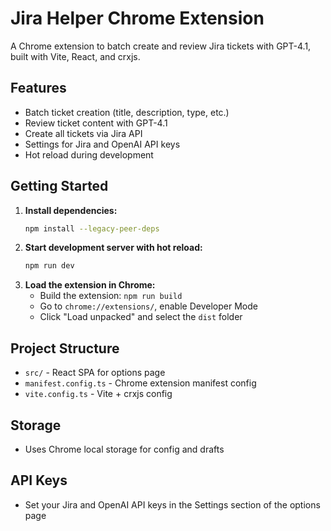 # Jira Helper Chrome Extension

A Chrome extension to batch create and review Jira tickets with GPT-4.1, built with Vite, React, and crxjs.

## Features
- Batch ticket creation (title, description, type, etc.)
- Review ticket content with GPT-4.1
- Create all tickets via Jira API
- Settings for Jira and OpenAI API keys
- Hot reload during development

## Getting Started

1. **Install dependencies:**
   ```bash
   npm install --legacy-peer-deps
   ```
2. **Start development server with hot reload:**
   ```bash
   npm run dev
   ```
3. **Load the extension in Chrome:**
   - Build the extension: `npm run build`
   - Go to `chrome://extensions/`, enable Developer Mode
   - Click "Load unpacked" and select the `dist` folder

## Project Structure
- `src/` - React SPA for options page
- `manifest.config.ts` - Chrome extension manifest config
- `vite.config.ts` - Vite + crxjs config

## Storage
- Uses Chrome local storage for config and drafts

## API Keys
- Set your Jira and OpenAI API keys in the Settings section of the options page
